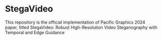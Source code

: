 # StegaVideo
This repository is the official implementation of Pacific Graphics 2024 paper, titled StegaVideo: Robust High-Resolution Video Steganography with Temporal and Edge Guidance
